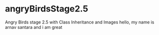 # angryBirdsStage2.5
Angry Birds stage 2.5 with Class Inheritance and Images
hello, my name is arnav santara and i am great
